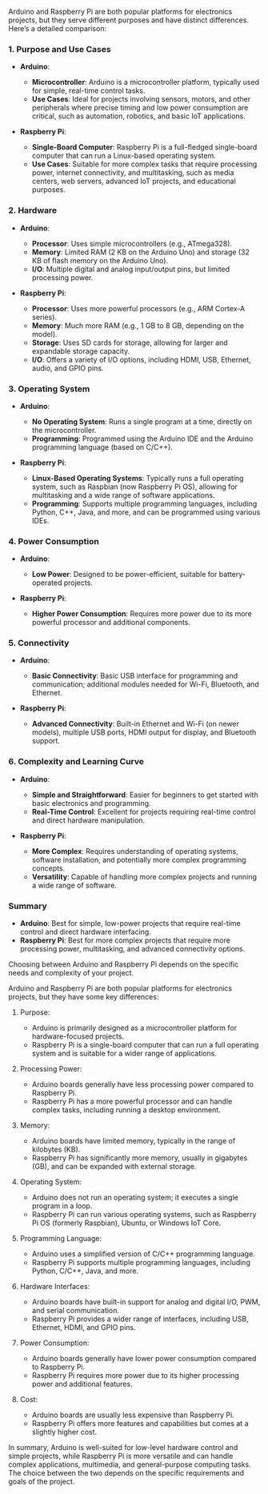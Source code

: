 Arduino and Raspberry Pi are both popular platforms for electronics projects, but they serve different purposes and have distinct differences. Here’s a detailed comparison:

### 1. **Purpose and Use Cases**
- **Arduino**:
  - **Microcontroller**: Arduino is a microcontroller platform, typically used for simple, real-time control tasks.
  - **Use Cases**: Ideal for projects involving sensors, motors, and other peripherals where precise timing and low power consumption are critical, such as automation, robotics, and basic IoT applications.

- **Raspberry Pi**:
  - **Single-Board Computer**: Raspberry Pi is a full-fledged single-board computer that can run a Linux-based operating system.
  - **Use Cases**: Suitable for more complex tasks that require processing power, internet connectivity, and multitasking, such as media centers, web servers, advanced IoT projects, and educational purposes.

### 2. **Hardware**
- **Arduino**:
  - **Processor**: Uses simple microcontrollers (e.g., ATmega328).
  - **Memory**: Limited RAM (2 KB on the Arduino Uno) and storage (32 KB of flash memory on the Arduino Uno).
  - **I/O**: Multiple digital and analog input/output pins, but limited processing power.

- **Raspberry Pi**:
  - **Processor**: Uses more powerful processors (e.g., ARM Cortex-A series).
  - **Memory**: Much more RAM (e.g., 1 GB to 8 GB, depending on the model).
  - **Storage**: Uses SD cards for storage, allowing for larger and expandable storage capacity.
  - **I/O**: Offers a variety of I/O options, including HDMI, USB, Ethernet, audio, and GPIO pins.

### 3. **Operating System**
- **Arduino**:
  - **No Operating System**: Runs a single program at a time, directly on the microcontroller.
  - **Programming**: Programmed using the Arduino IDE and the Arduino programming language (based on C/C++).

- **Raspberry Pi**:
  - **Linux-Based Operating Systems**: Typically runs a full operating system, such as Raspbian (now Raspberry Pi OS), allowing for multitasking and a wide range of software applications.
  - **Programming**: Supports multiple programming languages, including Python, C++, Java, and more, and can be programmed using various IDEs.

### 4. **Power Consumption**
- **Arduino**:
  - **Low Power**: Designed to be power-efficient, suitable for battery-operated projects.

- **Raspberry Pi**:
  - **Higher Power Consumption**: Requires more power due to its more powerful processor and additional components.

### 5. **Connectivity**
- **Arduino**:
  - **Basic Connectivity**: Basic USB interface for programming and communication; additional modules needed for Wi-Fi, Bluetooth, and Ethernet.

- **Raspberry Pi**:
  - **Advanced Connectivity**: Built-in Ethernet and Wi-Fi (on newer models), multiple USB ports, HDMI output for display, and Bluetooth support.

### 6. **Complexity and Learning Curve**
- **Arduino**:
  - **Simple and Straightforward**: Easier for beginners to get started with basic electronics and programming.
  - **Real-Time Control**: Excellent for projects requiring real-time control and direct hardware manipulation.

- **Raspberry Pi**:
  - **More Complex**: Requires understanding of operating systems, software installation, and potentially more complex programming concepts.
  - **Versatility**: Capable of handling more complex projects and running a wide range of software.

### Summary

- **Arduino**: Best for simple, low-power projects that require real-time control and direct hardware interfacing.
- **Raspberry Pi**: Best for more complex projects that require more processing power, multitasking, and advanced connectivity options.

Choosing between Arduino and Raspberry Pi depends on the specific needs and complexity of your project.

Arduino and Raspberry Pi are both popular platforms for electronics projects, but they have some key differences:

1. Purpose:
   - Arduino is primarily designed as a microcontroller platform for hardware-focused projects.
   - Raspberry Pi is a single-board computer that can run a full operating system and is suitable for a wider range of applications.

2. Processing Power:
   - Arduino boards generally have less processing power compared to Raspberry Pi.
   - Raspberry Pi has a more powerful processor and can handle complex tasks, including running a desktop environment.

3. Memory:
   - Arduino boards have limited memory, typically in the range of kilobytes (KB).
   - Raspberry Pi has significantly more memory, usually in gigabytes (GB), and can be expanded with external storage.

4. Operating System:
   - Arduino does not run an operating system; it executes a single program in a loop.
   - Raspberry Pi can run various operating systems, such as Raspberry Pi OS (formerly Raspbian), Ubuntu, or Windows IoT Core.

5. Programming Language:
   - Arduino uses a simplified version of C/C++ programming language.
   - Raspberry Pi supports multiple programming languages, including Python, C/C++, Java, and more.

6. Hardware Interfaces:
   - Arduino boards have built-in support for analog and digital I/O, PWM, and serial communication.
   - Raspberry Pi provides a wider range of interfaces, including USB, Ethernet, HDMI, and GPIO pins.

7. Power Consumption:
   - Arduino boards generally have lower power consumption compared to Raspberry Pi.
   - Raspberry Pi requires more power due to its higher processing power and additional features.

8. Cost:
   - Arduino boards are usually less expensive than Raspberry Pi.
   - Raspberry Pi offers more features and capabilities but comes at a slightly higher cost.

In summary, Arduino is well-suited for low-level hardware control and simple projects, while Raspberry Pi is more versatile and can handle complex applications, multimedia, and general-purpose computing tasks. The choice between the two depends on the specific requirements and goals of the project.
